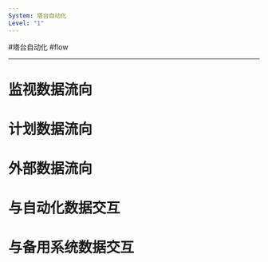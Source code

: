 ```yaml
---
System: 塔台自动化
Level: "1"
---
```

#塔台自动化 #flow
***
# 监视数据流向

# 计划数据流向

# 外部数据流向

# 与自动化数据交互
# 与备用系统数据交互
